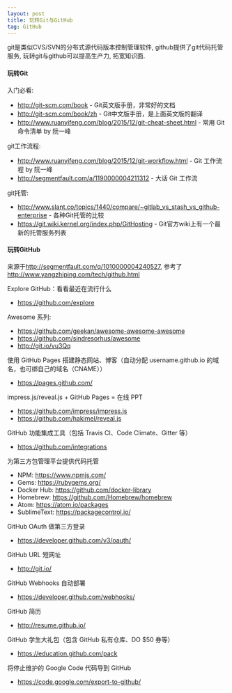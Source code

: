 ```yaml
---
layout: post
title: 玩转Git与GitHub
tag: GitHub
---
```


git是类似CVS/SVN的分布式源代码版本控制管理软件, github提供了git代码托管服务, 玩转git与github可以提高生产力, 拓宽知识面.

#### 玩转Git

入门必看:

* <http://git-scm.com/book> - Git英文版手册，非常好的文档
* <http://git-scm.com/book/zh> - Git中文版手册，是上面英文版的翻译
* <http://www.ruanyifeng.com/blog/2015/12/git-cheat-sheet.html> - 常用 Git 命令清单 by 阮一峰

git工作流程:

* <http://www.ruanyifeng.com/blog/2015/12/git-workflow.html> - Git 工作流程 by 阮一峰
* <http://segmentfault.com/a/1190000004211312> - 大话 Git 工作流

git托管:

* <http://www.slant.co/topics/1440/compare/~gitlab_vs_stash_vs_github-enterprise> - 各种Git托管的比较
* <https://git.wiki.kernel.org/index.php/GitHosting> - Git官方wiki上有一个最新的托管服务列表

#### 玩转GitHub

来源于<http://segmentfault.com/q/1010000004240527>, 参考了<http://www.yangzhiping.com/tech/github.html>

Explore GitHub：看看最近在流行什么

* <https://github.com/explore>

Awesome 系列:

* <https://github.com/geekan/awesome-awesome-awesome>
* <https://github.com/sindresorhus/awesome>
* <http://git.io/vu3Qq>

使用 GitHub Pages 搭建静态网站、博客（自动分配 username.github.io 的域名，也可绑自己的域名（CNAME））

* <https://pages.github.com/>

impress.js/reveal.js + GitHub Pages = 在线 PPT

* <https://github.com/impress/impress.js>
* <https://github.com/hakimel/reveal.js>

GitHub 功能集成工具（包括 Travis CI、Code Climate、Gitter 等）

* <https://github.com/integrations>

为第三方包管理平台提供代码托管

* NPM: <https://www.npmjs.com/>
* Gems: <https://rubygems.org/>
* Docker Hub: <https://github.com/docker-library>
* Homebrew: <https://github.com/Homebrew/homebrew>
* Atom: <https://atom.io/packages>
* SublimeText: <https://packagecontrol.io/>

GitHub OAuth 做第三方登录

* <https://developer.github.com/v3/oauth/>

GitHub URL 短网址

* <http://git.io/>

GitHub Webhooks 自动部署

* <https://developer.github.com/webhooks/>

GitHub 简历

* <http://resume.github.io/>

GitHub 学生大礼包（包含 GitHub 私有仓库、DO $50 券等）

* <https://education.github.com/pack>

将停止维护的 Google Code 代码导到 GitHub

* <https://code.google.com/export-to-github/>